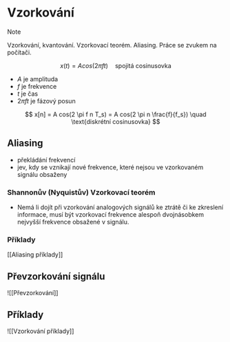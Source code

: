 # Vzorkování
> [!note] 
> Vzorkování, kvantování. Vzorkovací teorém. Aliasing. Práce se zvukem na počítači.

$$
x(t) = A cos(2 \pi ft) \quad \text{spojitá cosinusovka}
$$
- $A$ je amplituda
- $f$ je frekvence
- $t$ je čas
- $2 \pi f t$ je fázový posun

$$
x[n] = A cos(2 \pi f n T_s) = A cos(2 \pi n \frac{f}{f_s}) \quad \text{diskrétní cosinusovka}
$$

## Aliasing
- překládání frekvencí
- jev, kdy se vznikají nové frekvence, které nejsou ve vzorkovaném signálu obsaženy
### Shannonův (Nyquistův) Vzorkovací teorém
- Nemá li dojít při vzorkování analogových signálů ke ztrátě či ke zkreslení informace, musí být vzorkovací frekvence alespoň dvojnásobkem nejvyšší frekvence obsažené v signálu.
### Příklady
[[Aliasing příklady]]
## Převzorkování signálu
![[Převzorkování]]
## Příklady
![[Vzorkování příklady]]